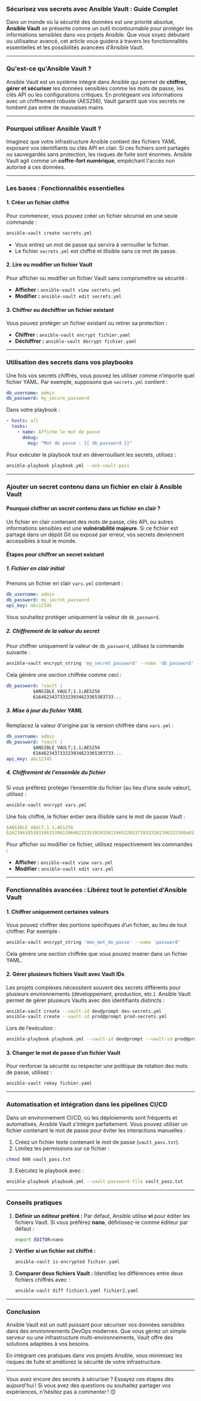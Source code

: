 ### **Sécurisez vos secrets avec Ansible Vault : Guide Complet**

Dans un monde où la sécurité des données est une priorité absolue, **Ansible Vault** se présente comme un outil incontournable pour protéger les informations sensibles dans vos projets Ansible. Que vous soyez débutant ou utilisateur avancé, cet article vous guidera à travers les fonctionnalités essentielles et les possibilités avancées d'Ansible Vault.

---

### **Qu'est-ce qu'Ansible Vault ?**

Ansible Vault est un système intégré dans Ansible qui permet de **chiffrer, gérer et sécuriser** les données sensibles comme les mots de passe, les clés API ou les configurations critiques. En protégeant vos informations avec un chiffrement robuste (AES256), Vault garantit que vos secrets ne tombent pas entre de mauvaises mains.

---

### **Pourquoi utiliser Ansible Vault ?**

Imaginez que votre infrastructure Ansible contient des fichiers YAML exposant vos identifiants ou clés API en clair. Si ces fichiers sont partagés ou sauvegardés sans protection, les risques de fuite sont énormes. Ansible Vault agit comme un **coffre-fort numérique**, empêchant l'accès non autorisé à ces données.

---

### **Les bases : Fonctionnalités essentielles**

#### 1. **Créer un fichier chiffré**
Pour commencer, vous pouvez créer un fichier sécurisé en une seule commande :

```bash
ansible-vault create secrets.yml
```

- Vous entrez un mot de passe qui servira à verrouiller le fichier.
- Le fichier `secrets.yml` est chiffré et illisible sans ce mot de passe.

#### 2. **Lire ou modifier un fichier Vault**
Pour afficher ou modifier un fichier Vault sans compromettre sa sécurité :

- **Afficher :** `ansible-vault view secrets.yml`
- **Modifier :** `ansible-vault edit secrets.yml`

#### 3. **Chiffrer ou déchiffrer un fichier existant**
Vous pouvez protéger un fichier existant ou retirer sa protection :

- **Chiffrer :** `ansible-vault encrypt fichier.yaml`
- **Déchiffrer :** `ansible-vault decrypt fichier.yaml`

---

### **Utilisation des secrets dans vos playbooks**

Une fois vos secrets chiffrés, vous pouvez les utiliser comme n’importe quel fichier YAML. Par exemple, supposons que `secrets.yml` contient :

```yaml
db_username: admin
db_password: my_secure_password
```

Dans votre playbook :

```yaml
- hosts: all
  tasks:
    - name: Affiche le mot de passe
      debug:
        msg: "Mot de passe : {{ db_password }}"
```

Pour exécuter le playbook tout en déverrouillant les secrets, utilisez :

```bash
ansible-playbook playbook.yml --ask-vault-pass
```

---

### **Ajouter un secret contenu dans un fichier en clair à Ansible Vault**

#### **Pourquoi chiffrer un secret contenu dans un fichier en clair ?**
Un fichier en clair contenant des mots de passe, clés API, ou autres informations sensibles est une **vulnérabilité majeure**. Si ce fichier est partagé dans un dépôt Git ou exposé par erreur, vos secrets deviennent accessibles à tout le monde.

#### **Étapes pour chiffrer un secret existant**

##### 1. **Fichier en clair initial**
Prenons un fichier en clair `vars.yml` contenant :

```yaml
db_username: admin
db_password: my_secret_password
api_key: abc12345
```

Vous souhaitez protéger uniquement la valeur de `db_password`.

##### 2. **Chiffrement de la valeur du secret**
Pour chiffrer uniquement la valeur de `db_password`, utilisez la commande suivante :

```bash
ansible-vault encrypt_string 'my_secret_password' --name 'db_password'
```

Cela génère une section chiffrée comme ceci :

```yaml
db_password: !vault |
          $ANSIBLE_VAULT;1.1;AES256
          616462343733323934623365303733...
```

##### 3. **Mise à jour du fichier YAML**
Remplacez la valeur d'origine par la version chiffrée dans `vars.yml` :

```yaml
db_username: admin
db_password: !vault |
          $ANSIBLE_VAULT;1.1;AES256
          616462343733323934623365303733...
api_key: abc12345
```

##### 4. **Chiffrement de l’ensemble du fichier**
Si vous préférez protéger l’ensemble du fichier (au lieu d’une seule valeur), utilisez :

```bash
ansible-vault encrypt vars.yml
```

Une fois chiffré, le fichier entier sera illisible sans le mot de passe Vault :

```yaml
$ANSIBLE_VAULT;1.1;AES256
6262346165393166353961306662313539393361346532653739333161396332340a6535383434656361643138376664653738393331626233313137653736653332323838663064353732336365310a31356531633732306361353065323065646465346661633466303331633032303035383038333635356463303564636631313966633862333531
```

Pour afficher ou modifier ce fichier, utilisez respectivement les commandes :

- **Afficher :** `ansible-vault view vars.yml`
- **Modifier :** `ansible-vault edit vars.yml`

---

### **Fonctionnalités avancées : Libérez tout le potentiel d'Ansible Vault**

#### **1. Chiffrer uniquement certaines valeurs**
Vous pouvez chiffrer des portions spécifiques d’un fichier, au lieu de tout chiffrer. Par exemple :

```bash
ansible-vault encrypt_string 'mon_mot_de_passe' --name 'password'
```

Cela génère une section chiffrée que vous pouvez insérer dans un fichier YAML.

#### **2. Gérer plusieurs fichiers Vault avec Vault IDs**
Les projets complexes nécessitent souvent des secrets différents pour plusieurs environnements (développement, production, etc.). Ansible Vault permet de gérer plusieurs Vaults avec des identifiants distincts :

```bash
ansible-vault create --vault-id dev@prompt dev-secrets.yml
ansible-vault create --vault-id prod@prompt prod-secrets.yml
```

Lors de l’exécution :

```bash
ansible-playbook playbook.yml --vault-id dev@prompt --vault-id prod@prompt
```

#### **3. Changer le mot de passe d’un fichier Vault**
Pour renforcer la sécurité ou respecter une politique de rotation des mots de passe, utilisez :

```bash
ansible-vault rekey fichier.yaml
```

---

### **Automatisation et intégration dans les pipelines CI/CD**

Dans un environnement CI/CD, où les déploiements sont fréquents et automatisés, Ansible Vault s’intègre parfaitement. Vous pouvez utiliser un fichier contenant le mot de passe pour éviter les interactions manuelles :

1. Créez un fichier texte contenant le mot de passe (`vault_pass.txt`).
2. Limitez les permissions sur ce fichier :

```bash
chmod 600 vault_pass.txt
```

3. Exécutez le playbook avec :

```bash
ansible-playbook playbook.yml --vault-password-file vault_pass.txt
```

---

### **Conseils pratiques**

1. **Définir un éditeur préféré :** Par défaut, Ansible utilise **vi** pour éditer les fichiers Vault. Si vous préférez **nano**, définissez-le comme éditeur par défaut :

   ```bash
   export EDITOR=nano
   ```

2. **Vérifier si un fichier est chiffré :**

   ```bash
   ansible-vault is-encrypted fichier.yaml
   ```

3. **Comparer deux fichiers Vault :** Identifiez les différences entre deux fichiers chiffrés avec :

   ```bash
   ansible-vault diff fichier1.yaml fichier2.yaml
   ```

---

### **Conclusion**

Ansible Vault est un outil puissant pour sécuriser vos données sensibles dans des environnements DevOps modernes. Que vous gériez un simple serveur ou une infrastructure multi-environnements, Vault offre des solutions adaptées à vos besoins.

En intégrant ces pratiques dans vos projets Ansible, vous minimisez les risques de fuite et améliorez la sécurité de votre infrastructure.

---

Vous avez encore des secrets à sécuriser ? Essayez ces étapes dès aujourd'hui ! Si vous avez des questions ou souhaitez partager vos expériences, n'hésitez pas à commenter ! 😊
